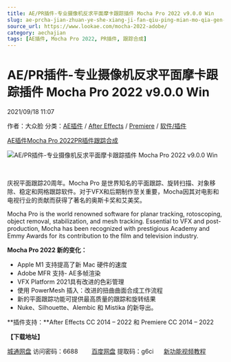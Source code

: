 ```yaml
---
title: AE/PR插件-专业摄像机反求平面摩卡跟踪插件 Mocha Pro 2022 v9.0.0 Win
slug: ae-prcha-jian-zhuan-ye-she-xiang-ji-fan-qiu-ping-mian-mo-qia-gen-zong-cha-jian-mocha-pro-2022-v9-0-0-win
source_url: https://www.lookae.com/mocha-2022-adobe/
category: aechajian
tags: [AE插件, Mocha Pro 2022, PR插件, 跟踪合成]
---
```

# AE/PR插件-专业摄像机反求平面摩卡跟踪插件 Mocha Pro 2022 v9.0.0 Win

2021/09/18 11:07

作者：大众脸
分类：[AE插件](https://www.lookae.com/after-effects/aechajian/) / [After Effects](https://www.lookae.com/after-effects/) / [Premiere](https://www.lookae.com/qitarjcj/premierezy/) / [软件/插件](https://www.lookae.com/qitarjcj/)

[AE插件](https://www.lookae.com/tag/ae%e6%8f%92%e4%bb%b6/)[Mocha Pro 2022](https://www.lookae.com/tag/mocha-pro-2022/)[PR插件](https://www.lookae.com/tag/pr%e6%8f%92%e4%bb%b6/)[跟踪合成](https://www.lookae.com/tag/%e8%b7%9f%e8%b8%aa%e5%90%88%e6%88%90/)

![AE/PR插件-专业摄像机反求平面摩卡跟踪插件 Mocha Pro 2022 v9.0.0 Win](https://www.lookae.com/wp-content/uploads/2021/09/mocha-2022-adobe.jpg "AE/PR插件-专业摄像机反求平面摩卡跟踪插件 Mocha Pro 2022 v9.0.0 Win-LookAE.com")

[﻿﻿﻿](https://cloud.video.taobao.com//play/u/705956171/p/1/e/6/t/1/327442918724.mp4)

庆祝平面跟踪20周年。Mocha Pro 是世界知名的平面跟踪、旋转扫描、对象移除、稳定和网格跟踪软件。对于VFX和后期制作至关重要，Mocha因其对电影和电视行业的贡献而获得了著名的奥斯卡奖和艾美奖。

Mocha Pro is the world renowned software for planar tracking, rotoscoping, object removal, stabilization, and mesh tracking. Essential to VFX and post-production, Mocha has been recognized with prestigious Academy and Emmy Awards for its contribution to the film and television industry.

**Mocha Pro 2022 新的变化：**

* Apple M1 支持提高了新 Mac 硬件的速度
* Adobe MFR 支持- AE多帧渲染
* VFX Platform 2021具有改进的色彩管理
* 使用 PowerMesh 插入：改进的扭曲曲面合成工作流程
* 新的平面跟踪功能可提供最高质量的跟踪和旋转结果
* Nuke、Silhouette、Alembic 和 Mistika 的新导出。

**插件支持：**After Effects CC 2014 – 2022 和 Premiere CC 2014 – 2022

**【下载地址】**

[城通网盘](https://url62.ctfile.com/f/680462-514106862-03719e) 访问密码：6688        [百度网盘](https://pan.baidu.com/s/1a3IUwL9m9WALZaLa-cyAPw) 提取码：g6ci      [新功能视频教程](https://www.bilibili.com/video/BV1jq4y1f7UL/)
